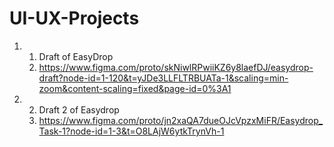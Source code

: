 # UI-UX-Projects

1. 1. Draft of EasyDrop
   2. https://www.figma.com/proto/skNiwlRPwiiKZ6y8laefDJ/easydrop-draft?node-id=1-120&t=yJDe3LLFLTRBUATa-1&scaling=min-zoom&content-scaling=fixed&page-id=0%3A1

5. 2. Draft 2 of Easydrop
   3. https://www.figma.com/proto/jn2xaQA7dueOJcVpzxMiFR/Easydrop_Task-1?node-id=1-3&t=O8LAjW6ytkTrynVh-1
